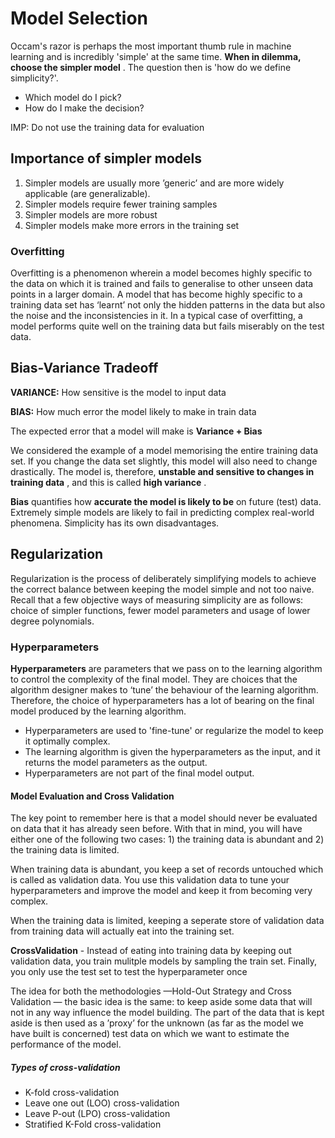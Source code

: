 # Model Selection

Occam's razor is perhaps the most important thumb rule in machine learning and is incredibly 'simple' at the same time.  **When in dilemma, choose the simpler model** . The question then is 'how do we define simplicity?'.

* Which model do I pick?
* How do I make the decision?

IMP: Do not use the training data for evaluation

## Importance of simpler models

1. Simpler models are usually more ’generic’ and are more widely applicable (are generalizable).
2. Simpler models require fewer training samples
3. Simpler models are more robust
4. Simpler models make more errors in the training set

### Overfitting

Overfitting is a phenomenon wherein a model becomes highly specific to the data on which it is trained and fails to generalise to other unseen data points in a larger domain. A model that has become highly specific to a training data set has ‘learnt’ not only the hidden patterns in the data but also the noise and the inconsistencies in it. In a typical case of overfitting, a model performs quite well on the training data but fails miserably on the test data.

## Bias-Variance Tradeoff

**VARIANCE:** How sensitive is the model to input data

**BIAS:** How much error the model likely to make in train data

The expected error that a model will make is **Variance + Bias**

We considered the example of a model memorising the entire training data set. If you change the data set slightly, this model will also need to change drastically. The model is, therefore,  **unstable and sensitive to changes in training data** , and this is called  **high variance** .

**Bias** quantifies how **accurate the model is likely to be** on future (test) data. Extremely simple models are likely to fail in predicting complex real-world phenomena. Simplicity has its own disadvantages.

## Regularization

Regularization is the process of deliberately simplifying models to achieve the correct balance between keeping the model simple and not too naive. Recall that a few objective ways of measuring simplicity are as follows: choice of simpler functions, fewer model parameters and usage of lower degree polynomials.

### Hyperparameters

**Hyperparameters** are parameters that we pass on to the learning algorithm to control the complexity of the final model. They are choices that the algorithm designer makes to ‘tune’ the behaviour of the learning algorithm. Therefore, the choice of hyperparameters has a lot of bearing on the final model produced by the learning algorithm.

* Hyperparameters are used to 'fine-tune' or regularize the model to keep it optimally complex.
* The learning algorithm is given the hyperparameters as the input, and it returns the model parameters as the output.
* Hyperparameters are not part of the final model output.

#### Model Evaluation and Cross Validation

The key point to remember here is that a model should never be evaluated on data that it has already seen before. With that in mind, you will have either one of the following two cases: 1) the training data is abundant and 2) the training data is limited.

When training data is abundant, you keep a set of records untouched which is called as validation data. You use this validation data to tune your hyperparameters and improve the model and keep it from becoming very complex. 

When the training data is limited, keeping a seperate store of validation data from training data will actually eat into the training set.

**CrossValidation** - Instead of eating into training data by keeping out validation data, you train mulitple models by sampling the train set.  Finally, you only use the test set to test the hyperparameter once

The idea for both the methodologies —Hold-Out Strategy and Cross Validation — the basic idea is the same: to keep aside some data
that will not in any way influence the model building. The part of the data that is kept aside is then used as a ’proxy’ for the unknown (as far as the model we have built is concerned) test data on which we want to estimate the performance of the model.

##### Types of cross-validation

* K-fold cross-validation
* Leave one out (LOO) cross-validation
* Leave P-out (LPO) cross-validation
* Stratified K-Fold cross-validation
